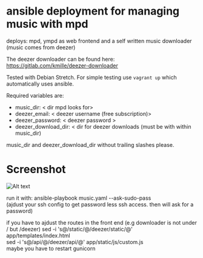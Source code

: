 # ansible deployment for managing music with mpd
deploys: mpd, ympd as web frontend and a self written music downloader (music comes from deezer)  

The deezer downloader can be found here: https://gitlab.com/kmille/deezer-downloader

Tested with Debian Stretch. For simple testing use `vagrant up` which automatically uses ansible.

Required variables are:
- music_dir: < dir mpd looks for>
- deezer_email: < deezer username (free subscription)>
- deezer_password: < deezer password >
- deezer_download_dir: < dir for deezer downloads (must be with within music_dir)

music_dir and deezer_download_dir without trailing slashes please.


# Screenshot
![Alt text](https://image.ibb.co/cjBC30/screen.png "KISS")

run it with: ansible-playbook music.yaml --ask-sudo-pass  
(ajdust your ssh config to get password less ssh access. then will ask for a password)  

if you have to ajdust the routes in the front end (e.g downloader is not under / but /deezer)
sed -i 's@/static/@/deezer/static/@' app/templates/index.html  
sed -i 's@/api/@/deezer/api/@' app/static/js/custom.js  
maybe you have to restart gunicorn  
 

